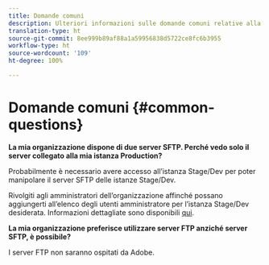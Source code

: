 ```yaml
---
title: Domande comuni
description: Ulteriori informazioni sulle domande comuni relative alla gestione SFTP
translation-type: ht
source-git-commit: 8ee999b89af88a1a59956838d5722ce8fc6b3955
workflow-type: ht
source-wordcount: '109'
ht-degree: 100%

---
```



# Domande comuni {#common-questions}

**La mia organizzazione dispone di due server SFTP. Perché vedo solo il server collegato alla mia istanza Production?**

Probabilmente è necessario avere accesso all’istanza Stage/Dev per poter manipolare il server SFTP delle istanze Stage/Dev.

Rivolgiti agli amministratori dell’organizzazione affinché possano aggiungerti all’elenco degli utenti amministratore per l’istanza Stage/Dev desiderata. Informazioni dettagliate sono disponibili [qui](../../discover/using/managing-permissions.md).

**La mia organizzazione preferisce utilizzare server FTP anziché server SFTP, è possibile?**

I server FTP non saranno ospitati da Adobe.
